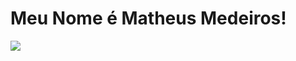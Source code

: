 <h1>Meu Nome é Matheus Medeiros!</h1>

<img src="https://cdn.jsdelivr.net/gh/devicons/devicon/icons/css3/css3-original.svg" widht="50px"/>
